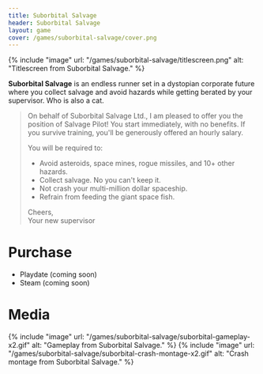 ```yaml
---
title: Suborbital Salvage
header: Suborbital Salvage
layout: game
cover: /games/suborbital-salvage/cover.png
---
```


<!-- TODO: replace with in-game offer letter -->
{% include "image" url: "/games/suborbital-salvage/titlescreen.png" alt: "Titlescreen from Suborbital Salvage." %}

**Suborbital Salvage** is an endless runner set in a dystopian corporate future where you collect salvage and avoid hazards while getting berated by your supervisor. Who is also a cat.

> On behalf of Suborbital Salvage Ltd., I am pleased to offer you the position of Salvage Pilot! You start immediately, with no benefits. If you survive training, you'll be generously offered an hourly salary.
> 
> You will be required to:
> - Avoid asteroids, space mines, rogue missiles, and 10+ other hazards.
> - Collect salvage. No you can't keep it.
> - Not crash your multi-million dollar spaceship.
> - Refrain from feeding the giant space fish.
> 
> Cheers,  
> Your new supervisor

# Purchase
- Playdate (coming soon)
- Steam (coming soon)
<!-- {% include "itchio" url: "https://itch.io/embed/1664518?dark=true" %} -->

<!-- TODO: add presskit -->

# Media
<!-- TODO: add trailer -->

{% include "image" url: "/games/suborbital-salvage/suborbital-gameplay-x2.gif" alt: "Gameplay from Suborbital Salvage." %}
{% include "image" url: "/games/suborbital-salvage/suborbital-crash-montage-x2.gif" alt: "Crash montage from Suborbital Salvage." %}